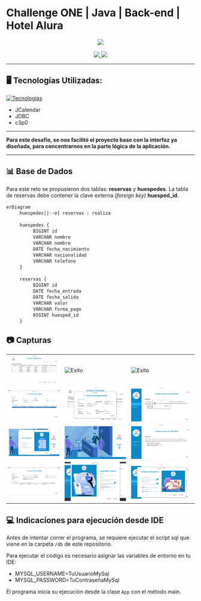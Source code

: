 # Challenge ONE | Java | Back-end | Hotel Alura

<p align="center" >
     <img width="300" src="https://user-images.githubusercontent.com/91544872/189419040-c093db78-c970-4960-8aca-ffcc11f7ffaf.png">
</p>
<p align="center">
     <a href="https://www.linkedin.com/company/oracle/">
          <img src="https://img.shields.io/badge/linkedin:-🧡 Oracle-C74634?style=for-the-badge&logo=linkedin"/>
     </a>
     <a href="https://www.linkedin.com/company/alura-latam/mycompany/">
          <img src="https://img.shields.io/badge/linkedin:-💙 Alura Latam-061E3C?style=for-the-badge&logo=linkedin"/>
     </a>
</p>

---
## 🖥️ Tecnologías Utilizadas:

[![Tecnologías](https://skillicons.dev/icons?i=java,eclipse,mysql&theme=dark)](https://skillicons.dev)

- JCalendar
- JDBC
- c3p0

---

**Para este desafío, se nos facilitó el proyecto base con la interfaz ya diseñada, para concentrarnos en la parte lógica de la aplicación.**

---
## 📊 Base de Dados
Para este reto se propusieron dos tablas: **reservas** y **huespedes**. La tabla de reservas debe contener la clave externa *(foreign key)* **huesped_id**.

```mermaid
erDiagram
     huespedes||--o{ reservas : realiza

     huespedes {
          BIGINT id
          VARCHAR nombre
          VARCHAR nombre
          DATE fecha_nacimiento
          VARCHAR nacionalidad
          VARCHAR telefono
     }

     reservas {
          BIGINT id
          DATE fecha_entrada
          DATE fecha_salida
          VARCHAR valor
          VARCHAR forma_pago
          BIGINT huesped_id
     }

```

## &#128247; Capturas

||||
|-|-|-|
|![Busqueda](gui-screenshots/gui-busqueda.png)|![Exito](gui-screenshots/gui-edici%C3%B3n-huesped-exito.png)|![Exito](gui-screenshots/gui-edici%C3%B3n-reserva-exito.png)|
|![Edición huesped](gui-screenshots/gui-editar-huesped.png)|![Edición reserva](gui-screenshots/gui-editar-reserva.png)|![Error consulta](gui-screenshots/gui-error-registro.png)|
|![Login](gui-screenshots/gui-login.png)|![Menu principal](gui-screenshots/gui-menu-principal.png)|![Menu Usuario](gui-screenshots/gui-menu-usuario.png)|
|![Exito registro](gui-screenshots/gui-registro-exitoso.png)|![Regitro huesped](gui-screenshots/gui-registro-huesped.png)|![Registro Reserva](gui-screenshots/gui-reservas-view.png)|

## &#128187; Indicaciones para ejecución desde IDE

Antes de intentar correr el programa, se requiere ejecutar el script sql que viene en la carpeta `/db` de este repositorio.

Para ejecutar el código es necesario asignar las variables de entorno en tu IDE:
- MYSQL_USERNAME=TuUsuarioMySql
- MYSQL_PASSWORD=TuContraseñaMySql

El programa inicia su ejecución desde la clase `App` con el método main.
